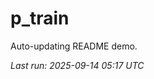 # p_train

Auto-updating README demo.

<!--START_SECTION:status-->
_Last run: 2025-09-14 05:17 UTC_
<!--END_SECTION:status-->


























































































































































































































































































































































































































































































































































































